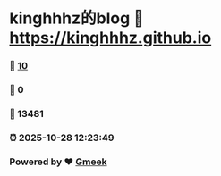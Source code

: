 # kinghhhz的blog :link: https://kinghhhz.github.io 
### :page_facing_up: [10](https://kinghhhz.github.io/tag.html) 
### :speech_balloon: 0 
### :hibiscus: 13481 
### :alarm_clock: 2025-10-28 12:23:49 
### Powered by :heart: [Gmeek](https://github.com/Meekdai/Gmeek)
